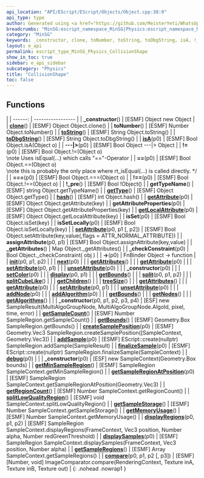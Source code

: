 ```yaml
---
api_location: "API/EScript/EScript/Objects/Object.cpp:38:9"
api_type: type
author: Generated using <a href="https://github.com/MeisterYeti/WhatsUpDoc">WhatsUpDoc</a>
breadcrumbs: "MinSG:escript_namespace_MinSG|Physics:escript_namespace_MinSG_Physics"
category: "MinSG"
keywords: _constructor, clone, toNumber, toString, toDbgString, isA, !_pre, getTypeName, getType, hash, getAttribute, getAttributeProperties, getLocalAttribute, isSet, isSetLocally, setAttribute, assignAttribute, _getAttributes, _checkConstraint, init, next, getAttributes, getAttribute, setAttribute, unsetAttribute, _constructor, setColor, display, getBounds, split, splitCubeLike, getChildren, treeSize, getAttributes, getAttribute, setAttribute, unsetAttribute, addNode, addAlgorithm, getBounds, getNodes, getAlgorithms, _constructor, getSampleCount, getBounds, createSamplePosition, addSample, finalizeSample, debug, _constructor, getMinSampleRegion, getSampleRegionAtPosition, getRegionCount, splitLowQualityRegion, getSampleStorage, getMemoryUsage, displayRegions, displaySamples, getSampleRegions, compare
layout: e_api
permalink: escript_type_MinSG_Physics_CollisionShape
show_in_toc: true
sidebar: e_api_sidebar
subcategory: "Physics"
title: "CollisionShape"
toc: false
---
```


## Functions

|
| ------: | ----------------- |
| **_constructor**() | [ESMF] Object new Object |
| **[clone](classEScript_1_1Object#classEScript_1_1Object_1af21be79f0ac7f891baa6e53d0785b9be)**() | [ESMF] Object Object.clone() |
| **toNumber**() | [ESMF] Number Object.toNumber() |
| **[toString](classEScript_1_1Object#classEScript_1_1Object_1a0f22cb50078f30ed91406c645578e877)**() | [ESMF] String Object.toString() |
| **[toDbgString](classEScript_1_1Object#classEScript_1_1Object_1adc850eab89818aacb5e7d38ed4bcb699)**() | [ESMF] String Object.toDbgString() |
| **[isA](classEScript_1_1Object#classEScript_1_1Object_1a564f5742caffa2c5ab2ad2fe8929c913)**(p0) | [ESMF] Bool Object.isA(Object o) |
| **---|>**(p0) | [ESMF] Bool Object ---\|&gt; Object |
| **!=**(p0) | [ESMF] Bool Object.!=(Object o)<br/>\note Uses isEqual(...) which calls &quot;==&quot;-Operator |
| **==**(p0) | [ESMF] Bool Object.==(Object o)<br/>\note this is probably the only place where rt_isEqual(...) is called directly.	\*/ |
| **===**(p0) | [ESMF] Bool Object.===(Object o) |
| **!==**(p0) | [ESMF] Bool Object.!==(Object o) |
| **!_pre**() | [ESMF] Bool !Object() |
| **getTypeName**() | [ESMF] string Object.getTypeName() |
| **[getType](classEScript_1_1Object#classEScript_1_1Object_1acbcd5a41570dfba333d513bd6a7d76ed)**() | [ESMF] Object Object.getType() |
| **[hash](classEScript_1_1Object#classEScript_1_1Object_1a1142c126db27e2a0ec11eac48a232ae1)**() | [ESMF] int Object.hash() |
| **[getAttribute](classEScript_1_1Object#classEScript_1_1Object_1a8effe97740dae2b102c853ad7fe5f53b)**(p0) | [ESMF] Object Object.getAttribute(key) |
| **getAttributeProperties**(p0) | [ESMF] Object Object.getAttributeProperties(key) |
| **[getLocalAttribute](classEScript_1_1Object#classEScript_1_1Object_1aa7b8346b14858d8354184c4d6573e1c2)**(p0) | [ESMF] Object Object.getLocalAttribute(key) |
| **isSet**(p0) | [ESMF] Bool Object.isSet(key) |
| **isSetLocally**(p0) | [ESMF] Bool Object.isSetLocally(key) |
| **[setAttribute](classEScript_1_1Object#classEScript_1_1Object_1aec1c2e225f06538ec2b600a237d29a75)**(p0, p1 [, p2]) | [ESMF] Bool Object.setAttribute(key,value(,flags = ATTR_NORMAL_ATTRIBUTE)) |
| **assignAttribute**(p0, p1) | [ESMF] Bool Object.assignAttribute(key,value) |
| **_getAttributes**() | Map Object._getAttributes() |
| **_checkConstraint**(p0) | Bool Object._checkConstraint( obj ) |
| **->**(p0) | FnBinder Object -&gt; function |
| **[init](classMinSG_1_1MAR_1_1RegionEvaluator#classMinSG_1_1MAR_1_1RegionEvaluator_1a93cc3fb042f36d7e6baf1d85f2411f1c)**(p0, p1, p2) |  |
| **[next](classMinSG_1_1MAR_1_1RegionEvaluator#classMinSG_1_1MAR_1_1RegionEvaluator_1ad578fc92c9b454f47afa969023ce50c5)**(p0) |  |
| **[getAttributes](classUtil_1_1AttributeProvider#classUtil_1_1AttributeProvider_1a2d95014a5e509879a09bdfb95b73d530)**() |  |
| **[getAttribute](classUtil_1_1AttributeProvider#classUtil_1_1AttributeProvider_1ace67646097db5d0f91808150f7e4289e)**(p0) |  |
| **[setAttribute](classUtil_1_1AttributeProvider#classUtil_1_1AttributeProvider_1a732cdd4eef8b78e5a635c319ce306f06)**(p0, p1) |  |
| **[unsetAttribute](classUtil_1_1AttributeProvider#classUtil_1_1AttributeProvider_1a063ddf26f859803aa05be10246d531bf)**(p0) |  |
| **_constructor**(p0) |  |
| **[setColor](classMinSG_1_1MAR_1_1Region#classMinSG_1_1MAR_1_1Region_1ad43a42604d63513d7c4614e22cdefcbd)**(p0) |  |
| **[display](classMinSG_1_1MAR_1_1Region#classMinSG_1_1MAR_1_1Region_1aacadae1dcee12c0fd250257200575b8f)**(p0, p1) |  |
| **[getBounds](classMinSG_1_1MAR_1_1Region#classMinSG_1_1MAR_1_1Region_1a01fc3595fd43ff69926a9ce6dbfd4f51)**() |  |
| **[split](classMinSG_1_1MAR_1_1Region#classMinSG_1_1MAR_1_1Region_1abad20201640c2d7f090627756730e617)**(p0, p1, p2) |  |
| **[splitCubeLike](classMinSG_1_1MAR_1_1Region#classMinSG_1_1MAR_1_1Region_1a9a0b2b80c67899137c9917fb6c619e34)**() |  |
| **[getChildren](classMinSG_1_1MAR_1_1Region#classMinSG_1_1MAR_1_1Region_1ae3017b9805c2316771a5fa05220badbf)**() |  |
| **[treeSize](classMinSG_1_1MAR_1_1Region#classMinSG_1_1MAR_1_1Region_1af280637357a772a083d1607d5a57a4e1)**() |  |
| **[getAttributes](classUtil_1_1AttributeProvider#classUtil_1_1AttributeProvider_1a2d95014a5e509879a09bdfb95b73d530)**() |  |
| **[getAttribute](classUtil_1_1AttributeProvider#classUtil_1_1AttributeProvider_1ace67646097db5d0f91808150f7e4289e)**(p0) |  |
| **[setAttribute](classUtil_1_1AttributeProvider#classUtil_1_1AttributeProvider_1a732cdd4eef8b78e5a635c319ce306f06)**(p0, p1) |  |
| **[unsetAttribute](classUtil_1_1AttributeProvider#classUtil_1_1AttributeProvider_1a063ddf26f859803aa05be10246d531bf)**(p0) |  |
| **[addNode](classMinSG_1_1MAR_1_1SampleStorage#classMinSG_1_1MAR_1_1SampleStorage_1ac6864532404392a54269cfd40a408f5a)**(p0) |  |
| **[addAlgorithm](classMinSG_1_1MAR_1_1SampleStorage#classMinSG_1_1MAR_1_1SampleStorage_1a4b4b828e9e9ee5e7148d3f61987074f9)**(p0) |  |
| **[getBounds](classMinSG_1_1MAR_1_1SampleStorage#classMinSG_1_1MAR_1_1SampleStorage_1ac740871342ef81fcf540c031125cbd89)**() |  |
| **[getNodes](classMinSG_1_1MAR_1_1SampleStorage#classMinSG_1_1MAR_1_1SampleStorage_1a914b8ac5841f5895678157daf64ee02d)**() |  |
| **[getAlgorithms](classMinSG_1_1MAR_1_1SampleStorage#classMinSG_1_1MAR_1_1SampleStorage_1ac8e8c4161997c86f6aa2b9c7560a5ed9)**() |  |
| **_constructor**(p0, p1, p2, p3, p4) | [ESF] new SampleResult(MultiAlgoGroupNode, MultiAlgoGroupNode.AlgoId, pixel, time, error) |
| **[getSampleCount](classMinSG_1_1MAR_1_1SampleRegion#classMinSG_1_1MAR_1_1SampleRegion_1a60268d148f53ec7d6469edd70f104c58)**() | [ESMF] Number SampleRegion.getSampleCount() |
| **[getBounds](classMinSG_1_1MAR_1_1SampleRegion#classMinSG_1_1MAR_1_1SampleRegion_1a97359e23c3d7f355fd865de1408b05e3)**() | [ESMF] Geometry.Box SampleRegion.getBounds() |
| **[createSamplePosition](classMinSG_1_1MAR_1_1SampleRegion#classMinSG_1_1MAR_1_1SampleRegion_1ae5b0a84249a9dfcf70819361d28f0c87)**(p0) | [ESMF] Geometry.Vec3 SampleRegion.createSamplePosition([SampleContext, Geometry.Vec3]) |
| **[addSample](classMinSG_1_1MAR_1_1SampleRegion#classMinSG_1_1MAR_1_1SampleRegion_1abf92a862412a4b02a002a74e801e7314)**(p0) | [ESMF] EScript::create(nullptr) SampleRegion.addSample(SampleResult) |
| **[finalizeSample](classMinSG_1_1MAR_1_1SampleRegion#classMinSG_1_1MAR_1_1SampleRegion_1a21c8cbdd1e392ada2677f43ce17b5a54)**(p0) | [ESMF] EScript::create(nullptr) SampleRegion.finalizeSample(SampleContext) |
| **[debug](classMinSG_1_1MAR_1_1SampleRegion#classMinSG_1_1MAR_1_1SampleRegion_1a70e55b314b1072829827181ba8b746cd)**(p0) |  |
| **_constructor**(p0) | [ESF] new SampleContext(Geometry.Box bounds) |
| **[getMinSampleRegion](classMinSG_1_1MAR_1_1SampleContext#classMinSG_1_1MAR_1_1SampleContext_1a7cf7eb9eafae4779ce88ad736ef42890)**() | [ESMF] SampleRegion SampleContext.getMinSampleRegion() |
| **[getSampleRegionAtPosition](classMinSG_1_1MAR_1_1SampleContext#classMinSG_1_1MAR_1_1SampleContext_1a84e0a67710863b76d575fe0d92eb1a0f)**(p0) | [ESMF] SampleRegion SampleContext.getSampleRegionAtPosition(Geometry.Vec3) |
| **[getRegionCount](classMinSG_1_1MAR_1_1SampleContext#classMinSG_1_1MAR_1_1SampleContext_1afa1f4135dc6559560071756703470a22)**() | [ESMF] Number SampleContext.getRegionCount() |
| **[splitLowQualityRegion](classMinSG_1_1MAR_1_1SampleContext#classMinSG_1_1MAR_1_1SampleContext_1aadaa2045cee3aed937524d00f49391a1)**() | [ESMF] void SampleContext.splitLowQualityRegion() |
| **[getSampleStorage](classMinSG_1_1MAR_1_1SampleContext#classMinSG_1_1MAR_1_1SampleContext_1ab380914d52e7b982d1d5f7bfdaaaacec)**() | [ESMF] Number SampleContext.getSampleStorage() |
| **[getMemoryUsage](classMinSG_1_1MAR_1_1SampleContext#classMinSG_1_1MAR_1_1SampleContext_1a4539db8a7b2f7c30822d93b98feebbc9)**() | [ESMF] Number SampleContext.getMemoryUsage() |
| **[displayRegions](classMinSG_1_1MAR_1_1SampleContext#classMinSG_1_1MAR_1_1SampleContext_1a9d377a90497ce1980cc7f67bfded20f4)**(p0, p1, p2) | [ESMF] SampleRegion SampleContext.displayRegions(FrameContext, Vec3 position, Number alpha, Number redGreenThreshold) |
| **[displaySamples](classMinSG_1_1MAR_1_1SampleContext#classMinSG_1_1MAR_1_1SampleContext_1a6a048d5dc956e3954c6c546329e24378)**(p0) | [ESMF] SampleRegion SampleContext.displaySamples(FrameContext, Vec3 position, Number alpha) |
| **[getSampleRegions](classMinSG_1_1MAR_1_1SampleContext#classMinSG_1_1MAR_1_1SampleContext_1aa6cfc45cc2f3413b1f3342f8f16f3597)**() | [ESMF] Array SampleContext.getSampleRegions() |
| **[compare](classMinSG_1_1ImageCompare_1_1AbstractImageComparator#classMinSG_1_1ImageCompare_1_1AbstractImageComparator_1a6bab629844d44d816ce33422da4656a8)**(p0, p1, p2 [, p3]) | [ESMF] [Number, void] ImageComparator.compare(RenderingContext, Texture inA, Texture inB, Texture out) |
{: .nohead .nowrap1 }
